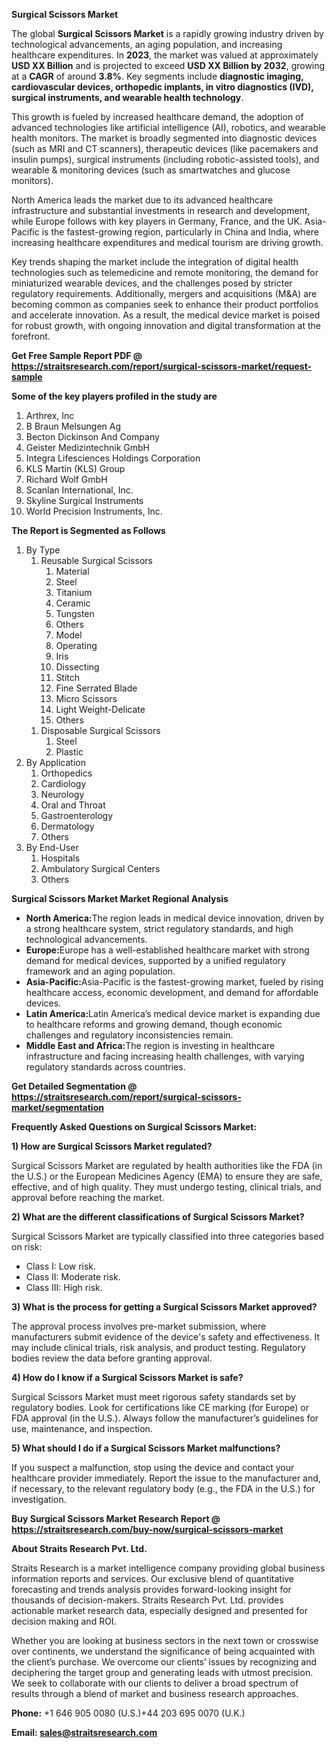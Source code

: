 <p><strong>Surgical Scissors Market</strong></p>
<p>The global <strong>Surgical Scissors Market</strong> is a rapidly growing industry driven by technological advancements, an aging population, and increasing healthcare expenditures. In <strong>2023</strong>, the market was valued at approximately <strong>USD XX Billion</strong> and is projected to exceed <strong>USD XX Billion</strong><strong> by 2032</strong>, growing at a <strong>CAGR</strong> of around <strong>3.8</strong><strong>%</strong>. Key segments include <strong>diagnostic imaging, cardiovascular devices, orthopedic implants, in vitro diagnostics (IVD), surgical instruments, and wearable health technology</strong>.</p>
<p>This growth is fueled by increased healthcare demand, the adoption of advanced technologies like artificial intelligence (AI), robotics, and wearable health monitors. The market is broadly segmented into diagnostic devices (such as MRI and CT scanners), therapeutic devices (like pacemakers and insulin pumps), surgical instruments (including robotic-assisted tools), and wearable &amp; monitoring devices (such as smartwatches and glucose monitors).</p>
<p>North America leads the market due to its advanced healthcare infrastructure and substantial investments in research and development, while Europe follows with key players in Germany, France, and the UK. Asia-Pacific is the fastest-growing region, particularly in China and India, where increasing healthcare expenditures and medical tourism are driving growth.</p>
<p>Key trends shaping the market include the integration of digital health technologies such as telemedicine and remote monitoring, the demand for miniaturized wearable devices, and the challenges posed by stricter regulatory requirements. Additionally, mergers and acquisitions (M&amp;A) are becoming common as companies seek to enhance their product portfolios and accelerate innovation. As a result, the medical device market is poised for robust growth, with ongoing innovation and digital transformation at the forefront.</p>
<p><strong>Get Free Sample Report PDF @ <a href=https://straitsresearch.com/report/surgical-scissors-market/request-sample>https://straitsresearch.com/report/surgical-scissors-market/request-sample</a></strong></p>
<div>
<div><strong>Some of the key players profiled in the study are</strong></div>
</div>
<p><ol>
<li>Arthrex, Inc</li>
<li>B Braun Melsungen Ag</li>
<li>Becton Dickinson And Company</li>
<li>Geister Medizintechnik GmbH</li>
<li>Integra Lifesciences Holdings Corporation</li>
<li>KLS Martin (KLS) Group</li>
<li>Richard Wolf GmbH</li>
<li>Scanlan International, Inc.</li>
<li>Skyline Surgical Instruments</li>
<li>World Precision Instruments, Inc.</li>
</ol></p>
<p><strong>The Report is Segmented as Follows</strong></p>
<p><ol>
<li>By Type
<ol>
<li>Reusable Surgical Scissors
<ol>
<li>Material</li>
<li>Steel</li>
<li>Titanium</li>
<li>Ceramic</li>
<li>Tungsten</li>
<li>Others</li>
<li>Model</li>
<li>Operating</li>
<li>Iris</li>
<li>Dissecting</li>
<li>Stitch</li>
<li>Fine Serrated Blade</li>
<li>Micro Scissors</li>
<li>Light Weight-Delicate</li>
<li>Others</li>
</ol>
</li>
</ol>
<ol>
<li>Disposable Surgical Scissors
<ol>
<li>Steel</li>
<li>Plastic</li>
</ol>
</li>
</ol>
</li>
<li>By Application
<ol>
<li>Orthopedics</li>
<li>Cardiology</li>
<li>Neurology</li>
<li>Oral and Throat</li>
<li>Gastroenterology</li>
<li>Dermatology</li>
<li>Others</li>
</ol>
</li>
<li>By End-User
<ol>
<li>Hospitals</li>
<li>Ambulatory Surgical Centers</li>
<li>Others</li>
</ol>
</li>
</ol></p>
<p><strong>Surgical Scissors Market Market Regional Analysis</strong></p>
<ul>
<li><strong>North America:</strong>The region leads in medical device innovation, driven by a strong healthcare system, strict regulatory standards, and high technological advancements.</li>
<li><strong>Europe:</strong>Europe has a well-established healthcare market with strong demand for medical devices, supported by a unified regulatory framework and an aging population.</li>
<li><strong>Asia-Pacific:</strong>Asia-Pacific is the fastest-growing market, fueled by rising healthcare access, economic development, and demand for affordable devices.</li>
<li><strong>Latin America:</strong>Latin America&rsquo;s medical device market is expanding due to healthcare reforms and growing demand, though economic challenges and regulatory inconsistencies remain.</li>
<li><strong>Middle East and Africa:</strong>The region is investing in healthcare infrastructure and facing increasing health challenges, with varying regulatory standards across countries.</li>
</ul>
<p><strong>Get Detailed Segmentation @ <a href=https://straitsresearch.com/report/surgical-scissors-market/segmentation>https://straitsresearch.com/report/surgical-scissors-market/segmentation</a></strong></p>
<p><strong>Frequently Asked Questions on Surgical Scissors Market:</strong></p>
<p><strong>1) How are Surgical Scissors Market regulated?</strong></p>
<p>Surgical Scissors Market are regulated by health authorities like the FDA (in the U.S.) or the European Medicines Agency (EMA) to ensure they are safe, effective, and of high quality. They must undergo testing, clinical trials, and approval before reaching the market.</p>
<p><strong>2) What are the different classifications of Surgical Scissors Market?</strong></p>
<p>Surgical Scissors Market are typically classified into three categories based on risk:</p>
<ul>
<li>Class I: Low risk.</li>
<li>Class II: Moderate risk.</li>
<li>Class III: High risk.</li>
</ul>
<p><strong>3) What is the process for getting a Surgical Scissors Market approved?</strong></p>
<p>The approval process involves pre-market submission, where manufacturers submit evidence of the device's safety and effectiveness. It may include clinical trials, risk analysis, and product testing. Regulatory bodies review the data before granting approval.</p>
<p><strong>4) How do I know if a Surgical Scissors Market is safe?</strong></p>
<p>Surgical Scissors Market must meet rigorous safety standards set by regulatory bodies. Look for certifications like CE marking (for Europe) or FDA approval (in the U.S.). Always follow the manufacturer&rsquo;s guidelines for use, maintenance, and inspection.</p>
<p><strong>5) What should I do if a Surgical Scissors Market malfunctions?</strong></p>
<p>If you suspect a malfunction, stop using the device and contact your healthcare provider immediately. Report the issue to the manufacturer and, if necessary, to the relevant regulatory body (e.g., the FDA in the U.S.) for investigation.</p>
<p><strong>Buy Surgical Scissors Market Research Report @ <a href=https://straitsresearch.com/buy-now/surgical-scissors-market>https://straitsresearch.com/buy-now/surgical-scissors-market</a></strong></p>
<p><strong>About Straits Research Pvt. Ltd.</strong></p>
<p>Straits Research is a market intelligence company providing global business information reports and services. Our exclusive blend of quantitative forecasting and trends analysis provides forward-looking insight for thousands of decision-makers. Straits Research Pvt. Ltd. provides actionable market research data, especially designed and presented for decision making and ROI.</p>
<p>Whether you are looking at business sectors in the next town or crosswise over continents, we understand the significance of being acquainted with the client&rsquo;s purchase. We overcome our clients&rsquo; issues by recognizing and deciphering the target group and generating leads with utmost precision. We seek to collaborate with our clients to deliver a broad spectrum of results through a blend of market and business research approaches.</p>
<p><strong><strong>Phone:</strong></strong> +1 646 905 0080 (U.S.)+44 203 695 0070 (U.K.)</p>
<p><strong><strong>Email: </strong></strong><a href=mailto:sales@straitsresearch.com><strong><u><strong>sales@straitsresearch.com</strong></u></strong></a></p>
